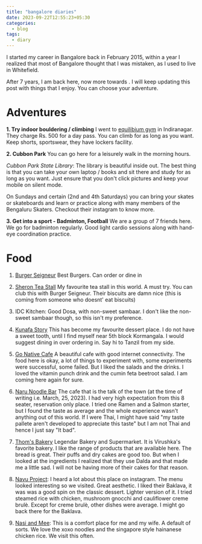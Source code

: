 ```yaml
---
title: "bangalore diaries"
date: 2023-09-22T12:55:23+05:30
categories:
  - blog
tags:
  - diary
---
```


I started my career in Bangalore back in February 2015, within a year I realized that most of Bangalore thought that I was mistaken, as I used to live in Whitefield. 

After 7 years, I am back here, now more towards . I will keep updating this post with things that I enjoy. You can choose your adventure.


# Adventures 
**1. Try indoor bouldering / climbing**
I went to [equilibium gym](https://equilibriumclimbing.com/) in Indiranagar. They charge Rs. 500 for a day pass. You can climb for as long as you want. Keep shorts, sportswear, they have lockers facility.

**2. Cubbon Park**
You can go here for a leisurely walk in the morning hours.

*Cubbon Park State Library*: The library is beautiful inside out. The best thing is that you can take your own laptop / books and sit there and study for as long as you want. Just ensure that you don't click pictures and keep your mobile on silent mode.

On Sundays and certain (2nd and 4th Saturdays) you can bring your skates or skateboards and learn or practice along with many members of the Bengaluru Skaters. Checkout their instagram to know more.

**3. Get into a sport - Badminton, Football**
We are a group of 7 friends here. We go for badminton regularly. Good light cardio sessions along with hand-eye coordination practice.



# Food

1. [Burger Seigneur](https://www.zomato.com/bangalore/burger-seigneur-indiranagar-bangalore) Best Burgers. Can order or dine in

2. [Sheron Tea Stall](https://www.zomato.com/bangalore/sharon-tea-stall-thippasandra) My favourite tea stall in this world. A must try. You can club this with Burger Seigneur. Their biscuits are damn nice (this is coming from someone who doesnt' eat biscuits)

3. IDC Kitchen: Good Dosa, with non-sweet sambaar. I don't like the non-sweet sambaar though, so this isn't my preference.


4. [Kunafa Story](https://www.zomato.com/bangalore/kunafa-story-koramangala-5th-block-bangalore) This has become my favourite dessert place. I do not have a sweet tooth, until I find myself near 5th block Kormangala. I would suggest dining in over ordering in. Say hi to Tanzil from my side.

5. [Go Native Cafe](https://www.zomato.com/bangalore/go-native-1-lavelle-road-bangalore) A beautiful cafe with good internet connectivity. The food here is okay, a lot of things to experiment with, some experiments were successful, some failed. But I liked the salads and the drinks. I loved the vitamin punch drink and the cumin feta beetroot salad. I am coming here again for sure.

6. [Naru Noodle Bar](https://www.narunoodlebar.com/) The cafe that is the talk of the town (at the time of writing i.e. March, 25, 2023). I had very high expectation from this 8 seater, reservation only place. I tried one Ramen and a Salmon starter, but I found the taste as average and the whole experience wasn't anything out of this world. If I were Thai, I might have said "my taste pallete aren't developed to appreciate this taste" but I am not Thai and hence I just say "It bad".

7. [Thom's Bakery](http://zoma.to/r/20637085) Legendar Bakery and Supermarket. It is Virushka's favorite bakery. I like the range of products that are available here. The bread is great. Their puffs and dry cakes are good too. But when I looked at the ingredients I realized that they use Dalda and that made me a little sad. I will not be having more of their cakes for that reason.

8. [Navu Project](https://www.zomato.com/bangalore/navu-project-domlur-bangalore): I heard a lot about this place on instagram. The menu looked interesting so we visited. Great aesthetic. I liked their Baklava, it was was a good spin on the classic dessert. Lighter version of it. I tried steamed rice with chicken, mushroom gnocchi and cauliflower creme brulè. Except for creme brulè, other dishes were average. I might go back there for the Baklava.

9. [Nasi and Mee](https://www.zomato.com/bangalore/nasi-and-mee-koramangala-4th-block): This is a comfort place for me and my wife. A default of sorts. We love the xoxo noodles and the singapore style hainanese chicken rice. We visit this often.



